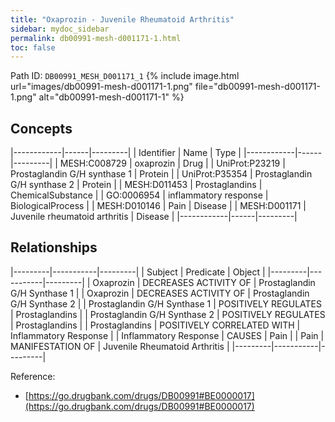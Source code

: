```yaml
---
title: "Oxaprozin - Juvenile Rheumatoid Arthritis"
sidebar: mydoc_sidebar
permalink: db00991-mesh-d001171-1.html
toc: false 
---
```



Path ID: `DB00991_MESH_D001171_1`
{% include image.html url="images/db00991-mesh-d001171-1.png" file="db00991-mesh-d001171-1.png" alt="db00991-mesh-d001171-1" %}

## Concepts

|------------|------|---------|
| Identifier | Name | Type    |
|------------|------|---------|
| MESH:C008729 | oxaprozin | Drug |
| UniProt:P23219 | Prostaglandin G/H synthase 1 | Protein |
| UniProt:P35354 | Prostaglandin G/H synthase 2 | Protein |
| MESH:D011453 | Prostaglandins | ChemicalSubstance |
| GO:0006954 | inflammatory response | BiologicalProcess |
| MESH:D010146 | Pain | Disease |
| MESH:D001171 | Juvenile rheumatoid arthritis | Disease |
|------------|------|---------|

## Relationships

|---------|-----------|---------|
| Subject | Predicate | Object  |
|---------|-----------|---------|
| Oxaprozin | DECREASES ACTIVITY OF | Prostaglandin G/H Synthase 1 |
| Oxaprozin | DECREASES ACTIVITY OF | Prostaglandin G/H Synthase 2 |
| Prostaglandin G/H Synthase 1 | POSITIVELY REGULATES | Prostaglandins |
| Prostaglandin G/H Synthase 2 | POSITIVELY REGULATES | Prostaglandins |
| Prostaglandins | POSITIVELY CORRELATED WITH | Inflammatory Response |
| Inflammatory Response | CAUSES | Pain |
| Pain | MANIFESTATION OF | Juvenile Rheumatoid Arthritis |
|---------|-----------|---------|

Reference: 
  - [https://go.drugbank.com/drugs/DB00991#BE0000017](https://go.drugbank.com/drugs/DB00991#BE0000017)

